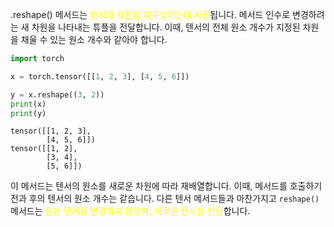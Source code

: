 .reshape() 메서드는 <font color="#ffff00">텐서의 차원을 재구성하는데 사용</font>됩니다. 메서드 인수로 변경하려는 새 차원을 나타내는 튜플을 전달합니다. 이때, 텐서의 전체 원소 개수가 지정된 차원을 채울 수 있는 원소 개수와 같아야 합니다.

```python
import torch

x = torch.tensor([[1, 2, 3], [4, 5, 6]])

y = x.reshape((3, 2))
print(x)
print(y)
```

```
tensor([[1, 2, 3],
        [4, 5, 6]])
tensor([[1, 2],
        [3, 4],
        [5, 6]])
```

이 메서드는 텐서의 원소를 새로운 차원에 따라 재배열합니다. 이때, 메서드를 호출하기 전과 후의 텐서의 원소 개수는 같습니다. 다른 텐서 메서드들과 마찬가지고 `reshape()` 메서드는 <font color="#ffff00">원본 텐서를 변경하지 않으며, 새로운 텐서를 반환</font>합니다.

